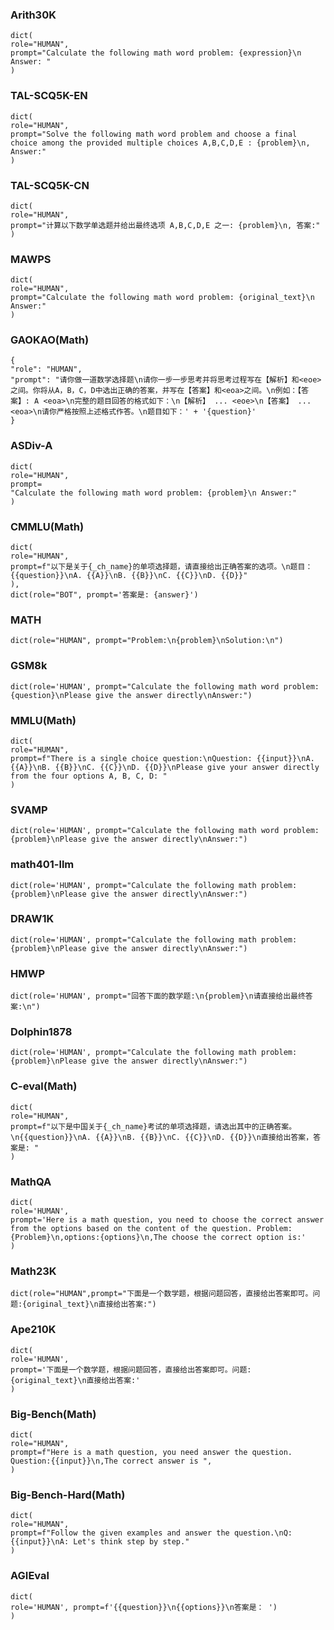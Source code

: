 ### Arith30K
   
    dict(  
    role="HUMAN",  
    prompt="Calculate the following math word problem: {expression}\n Answer: "  
    )


### TAL-SCQ5K-EN

    dict(  
    role="HUMAN",  
    prompt="Solve the following math word problem and choose a final choice among the provided multiple choices A,B,C,D,E : {problem}\n, Answer:"  
    )


### TAL-SCQ5K-CN

    dict(  
    role="HUMAN",  
    prompt="计算以下数学单选题并给出最终选项 A,B,C,D,E 之一: {problem}\n, 答案:"  
    )


### MAWPS

    dict(  
    role="HUMAN",  
    prompt="Calculate the following math word problem: {original_text}\n Answer:"  
    )


### GAOKAO(Math)

    {  
    "role": "HUMAN",  
    "prompt": "请你做一道数学选择题\n请你一步一步思考并将思考过程写在【解析】和<eoe>之间。你将从A，B，C，D中选出正确的答案，并写在【答案】和<eoa>之间。\n例如：【答案】: A <eoa>\n完整的题目回答的格式如下：\n【解析】 ... <eoe>\n【答案】 ... <eoa>\n请你严格按照上述格式作答。\n题目如下：' + '{question}'  
    }

    
###  ASDiv-A

    dict(  
    role="HUMAN",  
    prompt=  
    "Calculate the following math word problem: {problem}\n Answer:"  
    )

### CMMLU(Math)

    dict(  
    role="HUMAN",  
    prompt=f"以下是关于{_ch_name}的单项选择题，请直接给出正确答案的选项。\n题目：{{question}}\nA. {{A}}\nB. {{B}}\nC. {{C}}\nD. {{D}}"  
    ),  
    dict(role="BOT", prompt='答案是: {answer}')    


###  MATH

    dict(role="HUMAN", prompt="Problem:\n{problem}\nSolution:\n")

    
### GSM8k
    
    dict(role='HUMAN', prompt="Calculate the following math word problem: {question}\nPlease give the answer directly\nAnswer:")

### MMLU(Math)
    dict(  
    role="HUMAN",  
    prompt=f"There is a single choice question:\nQuestion: {{input}}\nA. {{A}}\nB. {{B}}\nC. {{C}}\nD. {{D}}\nPlease give your answer directly from the four options A, B, C, D: "  
    )
    
### SVAMP
    dict(role='HUMAN', prompt="Calculate the following math word problem: {problem}\nPlease give the answer directly\nAnswer:")

### math401-llm
    dict(role='HUMAN', prompt="Calculate the following math problem: {problem}\nPlease give the answer directly\nAnswer:")
    
### DRAW1K
    dict(role='HUMAN', prompt="Calculate the following math problem: {problem}\nPlease give the answer directly\nAnswer:")
    
### HMWP
    dict(role='HUMAN', prompt="回答下面的数学题:\n{problem}\n请直接给出最终答案:\n")
    
### Dolphin1878
    dict(role='HUMAN', prompt="Calculate the following math problem: {problem}\nPlease give the answer directly\nAnswer:")
    
### C-eval(Math)
    dict(  
    role="HUMAN",  
    prompt=f"以下是中国关于{_ch_name}考试的单项选择题，请选出其中的正确答案。\n{{question}}\nA. {{A}}\nB. {{B}}\nC. {{C}}\nD. {{D}}\n直接给出答案，答案是: "  
    )

### MathQA
    dict(  
    role='HUMAN',  
    prompt='Here is a math question, you need to choose the correct answer from the options based on the content of the question. Problem:{Problem}\n,options:{options}\n,The choose the correct option is:'  
    )
    
### Math23K
    dict(role="HUMAN",prompt="下面是一个数学题，根据问题回答，直接给出答案即可。问题:{original_text}\n直接给出答案:")
    
### Ape210K
    dict(  
    role='HUMAN',  
    prompt='下面是一个数学题，根据问题回答，直接给出答案即可。问题:{original_text}\n直接给出答案:'  
    )
    
### Big-Bench(Math)
    dict(  
    role="HUMAN",  
    prompt=f"Here is a math question, you need answer the question. Question:{{input}}\n,The correct answer is ",  
    )
    
### Big-Bench-Hard(Math)
    dict(  
    role="HUMAN",  
    prompt=f"Follow the given examples and answer the question.\nQ: {{input}}\nA: Let's think step by step."  
    )
    
### AGIEval
    dict(  
    role='HUMAN', prompt=f'{{question}}\n{{options}}\n答案是： ')  
    )

